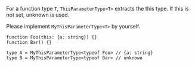For a function type `T`, `ThisParameterType<T>` extracts the this type. If this is not set, unknown is used.

Please implement `MyThisParameterType<T>` by yourself.

```
function Foo(this: {a: string}) {}
function Bar() {}

type A = MyThisParameterType<typeof Foo> // {a: string}
type B = MyThisParameterType<typeof Bar> // unknown
```
